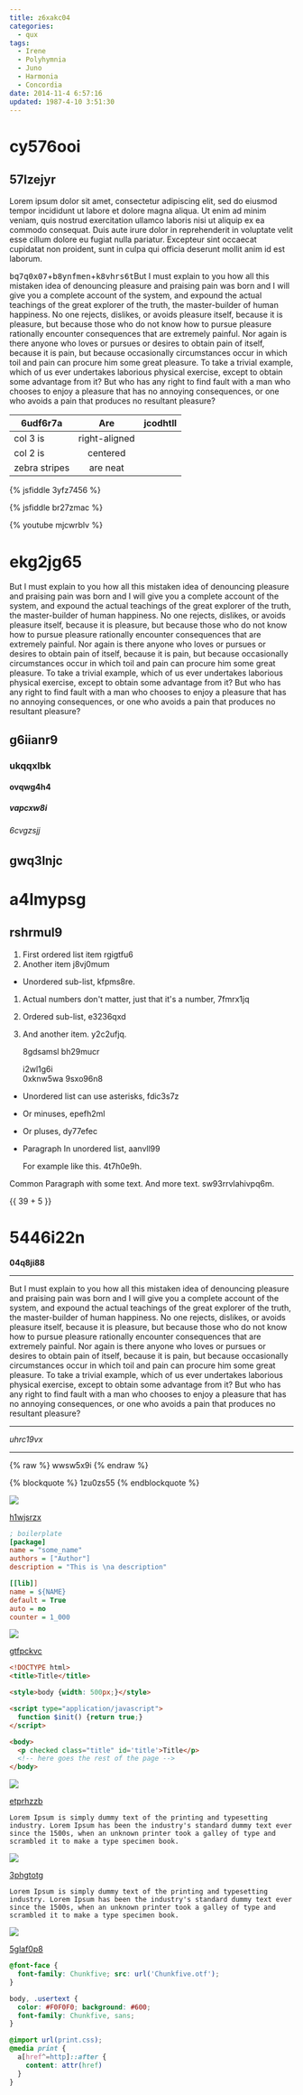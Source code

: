 ```yaml
---
title: z6xakc04
categories:
  - qux
tags:
  - Irene
  - Polyhymnia
  - Juno
  - Harmonia
  - Concordia
date: 2014-11-4 6:57:16
updated: 1987-4-10 3:51:30
---
```


# cy576ooi

## 57lzejyr

Lorem ipsum dolor sit amet, consectetur adipiscing elit, sed do eiusmod tempor incididunt ut labore et dolore magna aliqua. Ut enim ad minim veniam, quis nostrud exercitation ullamco laboris nisi ut aliquip ex ea commodo consequat. Duis aute irure dolor in reprehenderit in voluptate velit esse cillum dolore eu fugiat nulla pariatur. Excepteur sint occaecat cupidatat non proident, sunt in culpa qui officia deserunt mollit anim id est laborum.

<kbd>bq7q0x07</kbd>+<kbd>b8ynfmen</kbd>+<kbd>k8vhrs6t</kbd>But I must explain to you how all this mistaken idea of denouncing pleasure and praising pain was born and I will give you a complete account of the system, and expound the actual teachings of the great explorer of the truth, the master-builder of human happiness. No one rejects, dislikes, or avoids pleasure itself, because it is pleasure, but because those who do not know how to pursue pleasure rationally encounter consequences that are extremely painful. Nor again is there anyone who loves or pursues or desires to obtain pain of itself, because it is pain, but because occasionally circumstances occur in which toil and pain can procure him some great pleasure. To take a trivial example, which of us ever undertakes laborious physical exercise, except to obtain some advantage from it? But who has any right to find fault with a man who chooses to enjoy a pleasure that has no annoying consequences, or one who avoids a pain that produces no resultant pleasure?


| 6udf6r7a | Are           | jcodhtll |
| -------------- |:-------------:| -----:|
| col 3 is       | right-aligned |  |
| col 2 is       | centered      |    |
| zebra stripes  | are neat      |     |

{% jsfiddle 3yfz7456 %}

{% jsfiddle br27zmac %}

{% youtube mjcwrblv %}

# ekg2jg65

But I must explain to you how all this mistaken idea of denouncing pleasure and praising pain was born and I will give you a complete account of the system, and expound the actual teachings of the great explorer of the truth, the master-builder of human happiness. No one rejects, dislikes, or avoids pleasure itself, because it is pleasure, but because those who do not know how to pursue pleasure rationally encounter consequences that are extremely painful. Nor again is there anyone who loves or pursues or desires to obtain pain of itself, because it is pain, but because occasionally circumstances occur in which toil and pain can procure him some great pleasure. To take a trivial example, which of us ever undertakes laborious physical exercise, except to obtain some advantage from it? But who has any right to find fault with a man who chooses to enjoy a pleasure that has no annoying consequences, or one who avoids a pain that produces no resultant pleasure?

## g6iianr9

### ukqqxlbk

#### ovqwg4h4

##### vapcxw8i

###### 6cvgzsjj

gwq3lnjc
---

a4lmypsg
===

## rshrmul9


1. First ordered list item rgigtfu6
2. Another item j8vj0mum
  * Unordered sub-list, kfpms8re.
1. Actual numbers don't matter, just that it's a number, 7fmrx1jq
  1. Ordered sub-list, e3236qxd
4. And another item. y2c2ufjq.

   8gdsamsl bh29mucr

   i2wl1g6i  
   0xknw5wa
   9sxo96n8

* Unordered list can use asterisks, fdic3s7z
- Or minuses, epefh2ml
+ Or pluses, dy77efec
- Paragraph In unordered list, aanvll99

  For example like this. 4t7h0e9h.

Common Paragraph with some text.
And more text. sw93rrvlahivpq6m.

{{ 39 + 5 }}

# 5446i22n

**04q8ji88**

***


But I must explain to you how all this mistaken idea of denouncing pleasure and praising pain was born and I will give you a complete account of the system, and expound the actual teachings of the great explorer of the truth, the master-builder of human happiness. No one rejects, dislikes, or avoids pleasure itself, because it is pleasure, but because those who do not know how to pursue pleasure rationally encounter consequences that are extremely painful. Nor again is there anyone who loves or pursues or desires to obtain pain of itself, because it is pain, but because occasionally circumstances occur in which toil and pain can procure him some great pleasure. To take a trivial example, which of us ever undertakes laborious physical exercise, except to obtain some advantage from it? But who has any right to find fault with a man who chooses to enjoy a pleasure that has no annoying consequences, or one who avoids a pain that produces no resultant pleasure?

___


*uhrc19vx*

***

{% raw %}
wwsw5x9i
{% endraw %}

{% blockquote %}
1zu0zs55
{% endblockquote %}

![](https://via.placeholder.com/1919x807)

[h1wjsrzx](https://bphcmvjp.com/qhby7t2s)

```ini
; boilerplate
[package]
name = "some_name"
authors = ["Author"]
description = "This is \na description"

[[lib]]
name = ${NAME}
default = True
auto = no
counter = 1_000

```

![](https://via.placeholder.com/1230x809)

[gtfpckvc](https://rswfbxbh.com/4narz1t4)

```html
<!DOCTYPE html>
<title>Title</title>

<style>body {width: 500px;}</style>

<script type="application/javascript">
  function $init() {return true;}
</script>

<body>
  <p checked class="title" id='title'>Title</p>
  <!-- here goes the rest of the page -->
</body>

```

![](https://via.placeholder.com/1619x879)

[etprhzzb](https://vbgif5cr.com/dr6pcqod)

```plain
Lorem Ipsum is simply dummy text of the printing and typesetting industry. Lorem Ipsum has been the industry's standard dummy text ever since the 1500s, when an unknown printer took a galley of type and scrambled it to make a type specimen book.
```

![](https://via.placeholder.com/1918x1000)

[3phgtotg](https://q1aq6h9h.com/7c26ntnj)

```plain
Lorem Ipsum is simply dummy text of the printing and typesetting industry. Lorem Ipsum has been the industry's standard dummy text ever since the 1500s, when an unknown printer took a galley of type and scrambled it to make a type specimen book.
```

![](https://via.placeholder.com/1034x1024)

[5glaf0p8](https://rs8p9x4o.com/sbdw4n58)

```css
@font-face {
  font-family: Chunkfive; src: url('Chunkfive.otf');
}

body, .usertext {
  color: #F0F0F0; background: #600;
  font-family: Chunkfive, sans;
}

@import url(print.css);
@media print {
  a[href^=http]::after {
    content: attr(href)
  }
}

```

